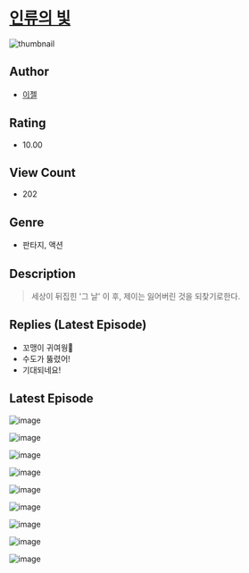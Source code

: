 # [인류의 빛](https://comic.naver.com/bestChallenge/list?titleId=810459)
![thumbnail](https://image-comic.pstatic.net/user_contents_data/challenge_comic/2023/05/23/233373/upload_7364285028431704625_480x623.jpeg)

## Author
- [이젤](https://comic.naver.com/artistTitle?id=233373)

## Rating
- 10.00

## View Count
- 202

## Genre
- 판타지, 액션

## Description
> 세상이 뒤집힌 '그 날' 이 후, 제이는 잃어버린 것을 되찾기로한다.

## Replies (Latest Episode)
- 꼬맹이 귀여웡🙂
- 수도가 뚫렸어!
- 기대되네요!

## Latest Episode
![image](https://image-comic.pstatic.net/user_contents_data/challenge_comic/2023/05/23/233373/upload_7293354438003614053.jpeg)

![image](https://image-comic.pstatic.net/user_contents_data/challenge_comic/2023/05/23/233373/upload_3774405931265439330.jpeg)

![image](https://image-comic.pstatic.net/user_contents_data/challenge_comic/2023/05/23/233373/upload_3691043382045718329.jpeg)

![image](https://image-comic.pstatic.net/user_contents_data/challenge_comic/2023/05/23/233373/upload_3905009245982307376.jpeg)

![image](https://image-comic.pstatic.net/user_contents_data/challenge_comic/2023/05/23/233373/upload_7365410929023136353.jpeg)

![image](https://image-comic.pstatic.net/user_contents_data/challenge_comic/2023/05/23/233373/upload_7004332387830149430.jpeg)

![image](https://image-comic.pstatic.net/user_contents_data/challenge_comic/2023/05/23/233373/upload_3906933391361127782.jpeg)

![image](https://image-comic.pstatic.net/user_contents_data/challenge_comic/2023/05/23/233373/upload_3978196025493186145.jpeg)

![image](https://image-comic.pstatic.net/user_contents_data/challenge_comic/2023/05/23/233373/upload_7220168715024032817.jpeg)
